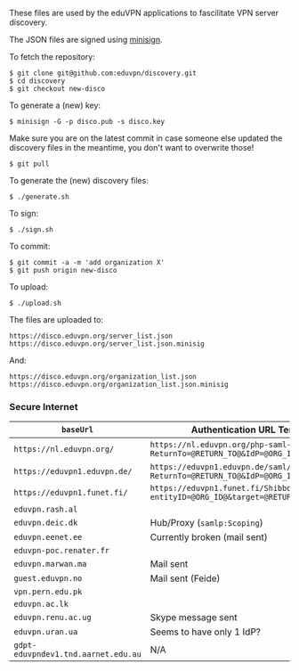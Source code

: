 These files are used by the eduVPN applications to fascilitate VPN server 
discovery.

The JSON files are signed using 
[minisign](https://jedisct1.github.io/minisign/).

To fetch the repository:

    $ git clone git@github.com:eduvpn/discovery.git
    $ cd discovery
    $ git checkout new-disco

To generate a (new) key:

    $ minisign -G -p disco.pub -s disco.key

Make sure you are on the latest commit in case someone else updated the 
discovery files in the meantime, you don't want to overwrite those!

    $ git pull

To generate the (new) discovery files:

    $ ./generate.sh

To sign:

    $ ./sign.sh

To commit:

    $ git commit -a -m 'add organization X'
    $ git push origin new-disco

To upload:

    $ ./upload.sh

The files are uploaded to:

    https://disco.eduvpn.org/server_list.json
    https://disco.eduvpn.org/server_list.json.minisig

And:

    https://disco.eduvpn.org/organization_list.json
    https://disco.eduvpn.org/organization_list.json.minisig

### Secure Internet 

| `baseUrl`                           | Authentication URL Template                                                          | Metadata URL |
| ----------------------------------- | ------------------------------------------------------------------------------------ | ------------ |
| `https://nl.eduvpn.org/`            | `https://nl.eduvpn.org/php-saml-sp/login?ReturnTo=@RETURN_TO@&IdP=@ORG_ID@`          | `https://metadata.surfconext.nl/sp/https%253A%252F%252Fnl.eduvpn.org%252Fsaml`, `https://eva-saml-idp.eduroam.nl/simplesamlphp/saml2/idp/metadata.php` |
| `https://eduvpn1.eduvpn.de/`        | `https://eduvpn1.eduvpn.de/saml/login?ReturnTo=@RETURN_TO@&IdP=@ORG_ID@`             | `https://www.aai.dfn.de/fileadmin/metadata/dfn-aai-basic-metadata.xml` |
| `https://eduvpn1.funet.fi/`         | `https://eduvpn1.funet.fi/Shibboleth.sso/Login?entityID=@ORG_ID@&target=@RETURN_TO@` | `https://haka.funet.fi/metadata/haka-metadata.xml` |
| `eduvpn.rash.al`                    | | |
| `eduvpn.deic.dk`                    | Hub/Proxy (`samlp:Scoping`) | `https://metadata.wayf.dk/birk-idp.xml` |
| `eduvpn.eenet.ee`                   | Currently broken (mail sent) | |
| `eduvpn-poc.renater.fr`             | | |
| `eduvpn.marwan.ma`                  | Mail sent | |
| `guest.eduvpn.no`                   | Mail sent (Feide) | |
| `vpn.pern.edu.pk`                   | | |
| `eduvpn.ac.lk`                      | | |
| `eduvpn.renu.ac.ug`                 | Skype message sent | |
| `eduvpn.uran.ua`                    | Seems to have only 1 IdP? | |
| `gdpt-eduvpndev1.tnd.aarnet.edu.au` | N/A | N/A |
